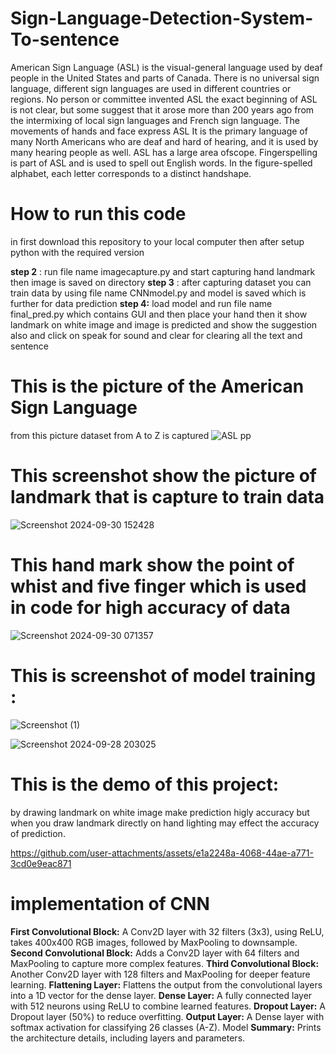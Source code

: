 # Sign-Language-Detection-System-To-sentence
American Sign Language (ASL) is the visual-general language used by deaf people in the United
States and parts of Canada. There is no universal sign language, different sign languages are used
in different countries or regions. No person or committee invented ASL the exact beginning of
ASL is not clear, but some suggest that it arose more than 200 years ago from the intermixing of
local sign languages and French sign language. The movements of hands and face express ASL It
is the primary language of many North Americans who are deaf and hard of hearing, and it is used
by many hearing people as well. ASL has a large area ofscope. Fingerspelling is part of ASL and is
used to spell out English words. In the figure-spelled alphabet, each letter corresponds to a distinct
handshape. 
# How to run this code 
  in first download this repository to your local computer then after setup python with the required version 

**step 2** : run file name imagecapture.py and start capturing hand landmark then image is saved on directory 
**step 3** : after capturing dataset you can train data by using file name CNNmodel.py and model is saved which is further for data prediction
**step 4:** load model and run file name final_pred.py which contains GUI and then place your hand then it show landmark on white image and image is predicted and show the suggestion also and click on speak for sound and clear for clearing all the text and sentence
# This is the picture of the American Sign Language 
  from this picture dataset from A to Z is captured
 ![ASL pp](https://github.com/user-attachments/assets/446ea50e-c77b-4f46-af60-5892ade83e58)

# This screenshot show the picture of landmark that is capture to train data

![Screenshot 2024-09-30 152428](https://github.com/user-attachments/assets/680b53f3-4095-4f06-bccc-1b2f8c535ceb)

# This hand mark show the point of whist and five finger which is used in code for high accuracy of data 

![Screenshot 2024-09-30 071357](https://github.com/user-attachments/assets/6c8b63c9-c436-4837-8d19-f714897b888c)

# This is screenshot of model training :
![Screenshot (1)](https://github.com/user-attachments/assets/b696538c-ddc0-47a4-8152-9c36f077af56)

![Screenshot 2024-09-28 203025](https://github.com/user-attachments/assets/a2adea33-b224-49f6-9dfc-b524f4fe99a6)



# This is the demo of this project:
by drawing landmark on white image make prediction higly accuracy but when you draw landmark directly on hand lighting may effect the accuracy of prediction.


https://github.com/user-attachments/assets/e1a2248a-4068-44ae-a771-3cd0e9eac871

# implementation of CNN

**First Convolutional Block:** A Conv2D layer with 32 filters (3x3), using ReLU, takes 400x400
RGB images, followed by MaxPooling to downsample.
**Second Convolutional Block:** Adds a Conv2D layer with 64 filters and MaxPooling to capture
more complex features.
**Third Convolutional Block:** Another Conv2D layer with 128 filters and MaxPooling for deeper
feature learning.
**Flattening Layer:** Flattens the output from the convolutional layers into a 1D vector for the dense
layer.
**Dense Layer:** A fully connected layer with 512 neurons using ReLU to combine learned features.
**Dropout Layer:** A Dropout layer (50%) to reduce overfitting.
**Output Layer:** A Dense layer with softmax activation for classifying 26 classes (A-Z). Model
**Summary:** Prints the architecture details, including layers and parameters.






